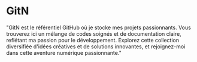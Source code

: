 # GitN
"GitN est le référentiel GitHub où je stocke mes projets passionnants. Vous trouverez ici un mélange de codes soignés et de documentation claire, reflétant ma passion pour le développement. Explorez cette collection diversifiée d'idées créatives et de solutions innovantes, et rejoignez-moi dans cette aventure numérique passionnante."
